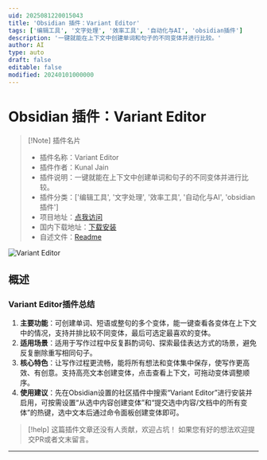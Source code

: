 ```yaml
---
uid: 2025081220015043
title: 'Obsidian 插件：Variant Editor'
tags: ['编辑工具', '文字处理', '效率工具', '自动化与AI', 'obsidian插件']
description: '一键就能在上下文中创建单词和句子的不同变体并进行比较。'
author: AI
type: auto
draft: false
editable: false
modified: 20240101000000
---
```


# Obsidian 插件：Variant Editor

> [!Note] 插件名片
> - 插件名称：Variant Editor
> - 插件作者：Kunal Jain
> - 插件说明：一键就能在上下文中创建单词和句子的不同变体并进行比较。
> - 插件分类：['编辑工具', '文字处理', '效率工具', '自动化与AI', 'obsidian插件']
> - 项目地址：[点我访问](https://github.com/kunalJa/VariantEditor)
> - 国内下载地址：[下载安装](https://pkmer.cn/products/plugin/pluginMarket/?variant-editor)
> - 自述文件：[Readme](https://ghproxy.net/https://raw.githubusercontent.com/kunalJa/VariantEditor/master/README.md)

![Variant Editor](https://cdn.pkmer.cn/covers/variant-editor_external_1.png!pkmer)

## 概述

### Variant Editor插件总结
1. **主要功能**：可创建单词、短语或整句的多个变体，能一键查看各变体在上下文中的情况，支持并排比较不同变体，最后可选定最喜欢的变体。
2. **适用场景**：适用于写作过程中反复斟酌词句、探索最佳表达方式的场景，避免反复删除重写相同句子。
3. **核心特色**：让写作过程更流畅，能将所有想法和变体集中保存，使写作更高效、有创意。支持高亮文本创建变体，点击查看上下文，可拖动变体调整顺序。
4. **使用建议**：先在Obsidian设置的社区插件中搜索“Variant Editor”进行安装并启用，可按需设置“从选中内容创建变体”和“提交选中内容/文档中的所有变体”的热键，选中文本后通过命令面板创建变体即可。


> [!help] 
> 这篇插件文章还没有人贡献，欢迎占坑！
> 如果您有好的想法欢迎提交PR或者文末留言。
> 

---


